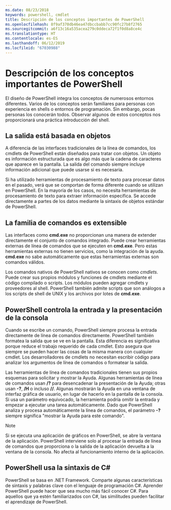```yaml
---
ms.date: 08/23/2018
keywords: powershell, cmdlet
title: Descripción de los conceptos importantes de PowerShell
ms.openlocfilehash: 8f9af370db46ea47dbccbabb7cc90fc27b8f2765
ms.sourcegitcommit: a6f13c16a535acea279c0ddeca72f1f0d8a8ce4c
ms.translationtype: HT
ms.contentlocale: es-ES
ms.lasthandoff: 06/12/2019
ms.locfileid: "67030988"
---
```

# <a name="understanding-important-powershell-concepts"></a>Descripción de los conceptos importantes de PowerShell

El diseño de PowerShell integra los conceptos de numerosos entornos diferentes. Varios de los conceptos serán familiares para personas con experiencia en shells o entornos de programación. Sin embargo, pocas personas los conocerán todos. Observar algunos de estos conceptos nos proporcionará una práctica introducción del shell.

## <a name="output-is-object-based"></a>La salida está basada en objetos

A diferencia de las interfaces tradicionales de la línea de comandos, los cmdlets de PowerShell están diseñados para tratar con objetos.
Un objeto es información estructurada que es algo más que la cadena de caracteres que aparece en la pantalla. La salida del comando siempre incluye información adicional que puede usarse si es necesaria.

Si ha utilizado herramientas de procesamiento de texto para procesar datos en el pasado, verá que se comportan de forma diferente cuando se utilizan en PowerShell. En la mayoría de los casos, no necesita herramientas de procesamiento de texto para extraer información específica. Se accede directamente a partes de los datos mediante la sintaxis de objetos estándar de PowerShell.

## <a name="the-command-family-is-extensible"></a>La familia de comandos es extensible

Las interfaces como **cmd.exe** no proporcionan una manera de extender directamente el conjunto de comandos integrado. Puede crear herramientas externas de línea de comandos que se ejecuten en **cmd.exe**. Pero estas herramientas externas no tienen servicios, como la integración de la ayuda. **cmd.exe** no sabe automáticamente que estas herramientas externas son comandos válidos.

Los comandos nativos de PowerShell nativos se conocen como *cmdlets*. Puede crear sus propios módulos y funciones de cmdlets mediante el código compilado o scripts. Los módulos pueden agregar cmdlets y proveedores al shell. PowerShell también admite scripts que son análogos a los scripts de shell de UNIX y los archivos por lotes de **cmd.exe**.

## <a name="powershell-handles-console-input-and-display"></a>PowerShell controla la entrada y la presentación de la consola

Cuando se escribe un comando, PowerShell siempre procesa la entrada directamente de línea de comandos directamente. PowerShell también formatea la salida que se ve en la pantalla. Esta diferencia es significativa porque reduce el trabajo requerido de cada cmdlet. Esto asegura que siempre se pueden hacer las cosas de la misma manera con cualquier cmdlet. Los desarrolladores de cmdlets no necesitan escribir código para analizar los argumentos de línea de comandos o formatear la salida.

Las herramientas de línea de comandos tradicionales tienen sus propios esquemas para solicitar y mostrar la Ayuda. Algunas herramientas de línea de comandos usan **/?** para desencadenar la presentación de la Ayuda; otras usan **-?**, **/H** o incluso **//**. Algunas mostrarán la Ayuda en una ventana de interfaz gráfica de usuario, en lugar de hacerlo en la pantalla de la consola. Si usa un parámetro equivocado, la herramienta podría omitir la entrada y empezar a ejecutar una tarea automáticamente.
Dado que PowerShell analiza y procesa automáticamente la línea de comandos, el parámetro **-?** siempre significa "mostrar la Ayuda para este comando".

> [!NOTE]
> Si se ejecuta una aplicación de gráficos en PowerShell, se abre la ventana de la aplicación.
> PowerShell interviene solo al procesar la entrada de línea de comandos que proporciona o la salida de la aplicación devuelta a la ventana de la consola. No afecta al funcionamiento interno de la aplicación.

## <a name="powershell-uses-some-c-syntax"></a>PowerShell usa la sintaxis de C#

PowerShell se basa en .NET Framework. Comparte algunas características de sintaxis y palabras clave con el lenguaje de programación C#. Aprender PowerShell puede hacer que sea mucho más fácil conocer C#. Para aquellos que ya estén familiarizados con C#, las similitudes pueden facilitar el aprendizaje de PowerShell.
